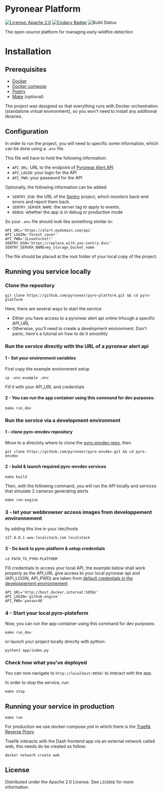 # Pyronear Platform
[![License: Apache 2.0](https://img.shields.io/badge/License-Apache%202.0-blue.svg)](LICENSE) [![Codacy Badge](https://app.codacy.com/project/badge/Grade/0e4490e06eaf41a3a5faea69dad5caa9)](https://www.codacy.com/gh/pyronear/pyro-platform/dashboard?utm_source=github.com&amp;utm_medium=referral&amp;utm_content=pyronear/pyro-platform&amp;utm_campaign=Badge_Grade) ![Build Status](https://github.com/pyronear/pyro-platform/workflows/dash-project/badge.svg)

The open-source platform for managing early wildfire detection


# Installation

## Prerequisites

- [Docker](https://docs.docker.com/engine/install/)
- [Docker compose](https://docs.docker.com/compose/)
- [Poetry](https://python-poetry.org/)
- [Make](https://www.gnu.org/software/make/) (optional)

The project was designed so that everything runs with Docker orchestration (standalone virtual environment), so you won't need to install any additional libraries.

## Configuration

In order to run the project, you will need to specific some information, which can be done using a `.env` file.

This file will have to hold the following information:
- `API_URL`: URL to the endpoint of [Pyronear Alert API](https://github.com/pyronear/pyro-api)
- `API_LOGIN`: your login for the API
- `API_PWD`: your password for the API

Optionally, the following information can be added:
- `SENTRY_DSN`: the URL of the [Sentry](https://sentry.io/) project, which monitors back-end errors and report them back.
- `SENTRY_SERVER_NAME`: the server tag to apply to events.
- `DEBUG`: whether the app is in debug or production mode

So your `.env` file should look like something similar to:
```
API_URL='https://alert.mydomain.com/api'
API_LOGIN='forest_saver'
API_PWD='ILoveForest!'
SENTRY_DSN='https://replace.with.you.sentry.dsn/'
SENTRY_SERVER_NAME=my_storage_bucket_name
```

The file should be placed at the root folder of your local copy of the project.


## Running you service locally

### Clone the repository
```shell
git clone https://github.com/pyronear/pyro-platform.git && cd pyro-platform
```

Here, there are several ways to start the service
- Either you have access to a pyronear alert api online trhough a specific API_URL
- Otherwise, you'll need to create a development environment. Don't panic, here's a tutorial on how to do it smoothly

### Run the service directly with the URL of a pyronear alert api

#### 1 - Set your environment variables 
First copy the example environment setup
```shell
cp .env.example .env
```

Fill it with your API_URL and credentials

#### 2 - You can run the app container using this command for dev purposes:

```shell
make run_dev
```

### Run the service via a development environment

#### 1 - clone pyro-envdev repository 

Move to a directoty where to clone the [pyro-envdev repo](https://github.com/pyronear/pyro-envdev), then

```shell
git clone https://github.com/pyronear/pyro-envdev.git && cd pyro-envdev
```

#### 2 - build & launch required pyro-envdev services


```shell
make build
```
Then, with the following command, you will run the API locally and services that simulate 2 cameras generating alerts

```shell
make run-engine
```
### 3 - let your webbrowser access images from developpement environnement

by adding this line in your /etc/hosts

```
127.0.0.1 www.localstack.com localstack
```

#### 3 - Go back to pyro-platform & setup credentials

```shell
cd PATH_TO_PYRO-PLATFORM
```

Fill credentials to access your local API, the example below shall work properly as the API_URL give access to your local pyronear api and (API_LOGIN, API_PWD) are taken from [default credentials in the developpement environnement](https://github.com/pyronear/pyro-envdev/blob/main/data/csv/API_DATA_DEV%20-%20users.csv)

```
API_URL='http://host.docker.internal:5050/'
API_LOGIN='github-engine'
API_PWD='passwrd6'
```

### 4 - Start your local pyro-plateform 

Now, you can run the app container using this command for dev purposes:

```shell
make run_dev
```

or launch your project locally directly with python: 

```shell
python3 app/index.py
```

### Check how what you've deployed

You can now navigate to `http://localhost:8050/` to interact with the app.

In order to stop the service, run:
```shell
make stop
```


## Running your service in production

```shell
make run
```

For production we use docker-compose.yml in which there is the [Traefik Reverse Proxy](https://traefik.io/traefik/).

Traefik interacts with the Dash frontend app via an external network called web, this needs do be created as follow:

```shell
docker network create web
```

## License

Distributed under the Apache 2.0 License. See `LICENSE` for more information.
